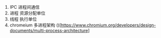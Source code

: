 1. IPC 进程间通信
2. 进程 资源分配单位
3. 线程 执行单位
4. chromeium 多进程架构 ()[https://www.chromium.org/developers/design-documents/multi-process-architecture]
